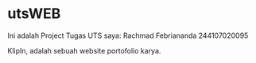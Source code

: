 # utsWEB

Ini adalah Project Tugas UTS saya:
Rachmad Febriananda
244107020095

KlipIn, adalah sebuah website portofolio karya.
